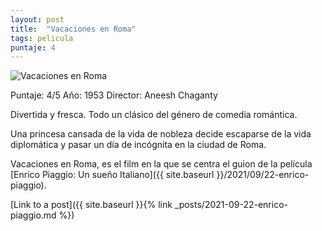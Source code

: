 ```yaml
---
layout: post
title:  "Vacaciones en Roma"
tags: pelicula
puntaje: 4
---
```




![Vacaciones en Roma](https://pics.filmaffinity.com/Vacaciones_en_Roma-892083857-large.jpg)

Puntaje: 4/5 
Año: 1953
Director: Aneesh Chaganty

Divertida y fresca. Todo un clásico del género de comedia romántica.

Una princesa cansada de la vida de nobleza decide escaparse de la vida diplomática y pasar un día de incógnita en la ciudad de Roma.

Vacaciones en Roma, es el film en la que se centra el guion de la película [Enrico Piaggio: Un sueño Italiano]({{ site.baseurl }}/2021/09/22-enrico-piaggio).





[Link to a post]({{ site.baseurl }}{% link _posts/2021-09-22-enrico-piaggio.md %})

